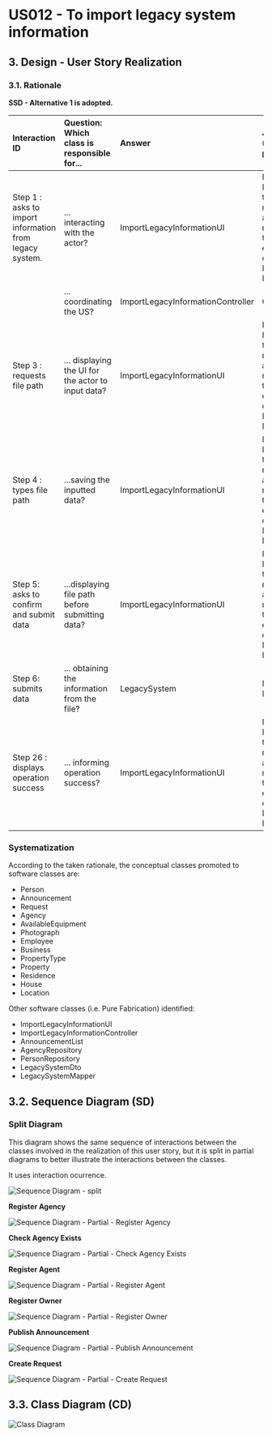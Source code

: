 # US012 - To import legacy system information

## 3. Design - User Story Realization

### 3.1. Rationale

**SSD - Alternative 1 is adopted.**

| Interaction ID                                             | Question: Which class is responsible for...               | Answer                            | Justification (with patterns)                                                                                 |
|:-----------------------------------------------------------|:----------------------------------------------------------|:----------------------------------|:--------------------------------------------------------------------------------------------------------------|
| Step 1 : asks to import information from legacy system. 		 | 	... interacting with the actor?                          | ImportLegacyInformationUI         | Pure Fabrication: there is no reason to assign this responsibility to any existing class in the Domain Model. |
| 			  		                                                    | 	... coordinating the US?                                 | ImportLegacyInformationController | Controller                                                                                                    |
| Step 3 : requests file path		                              | ... displaying the UI for the actor to input data?							 | ImportLegacyInformationUI         | Pure Fabrication: there is no reason to assign this responsibility to any existing class in the Domain Model. |
| Step 4 : types file path		                                 | 	...saving the inputted data?                             | ImportLegacyInformationUI         | Pure Fabrication: there is no reason to assign this responsibility to any existing class in the Domain Model. |
| Step 5: asks to confirm and submit data  		                | ...displaying file path before submitting data?	          | ImportLegacyInformationUI         | Pure Fabrication: there is no reason to assign this responsibility to any existing class in the Domain Model. |
| Step 6: submits data  		                                   | ... obtaining the information from the file?              | LegacySystem                      | Information Expert                                                                                            |
| Step 26 : displays operation success  		                   | ... informing operation success? 							                  | ImportLegacyInformationUI         | Pure Fabrication: there is no reason to assign this responsibility to any existing class in the Domain Model. |        

### Systematization ##

According to the taken rationale, the conceptual classes promoted to software classes are:

* Person
* Announcement
* Request
* Agency
* AvailableEquipment
* Photograph
* Employee
* Business
* PropertyType
* Property
* Residence
* House
* Location

Other software classes (i.e. Pure Fabrication) identified:

* ImportLegacyInformationUI
* ImportLegacyInformationController
* AnnouncementList
* AgencyRepository
* PersonRepository
* LegacySystemDto
* LegacySystemMapper

## 3.2. Sequence Diagram (SD)

### Split Diagram

This diagram shows the same sequence of interactions between the classes involved in the realization of this user story,
but it is split in partial diagrams to better illustrate the interactions between the classes.

It uses interaction ocurrence.

![Sequence Diagram - split](svg/us012-sequence-diagram-split.svg)

**Register Agency**

![Sequence Diagram - Partial - Register Agency](svg/us012-sequence-diagram-partial-register-agency.svg)

**Check Agency Exists**

![Sequence Diagram - Partial - Check Agency Exists](svg/us012-sequence-diagram-partial-check-agency-exists.svg)

**Register Agent**

![Sequence Diagram - Partial - Register Agent](svg/us012-sequence-diagram-partial-register-agent.svg)

**Register Owner**

![Sequence Diagram - Partial - Register Owner](svg/us012-sequence-diagram-partial-register-owner.svg)

**Publish Announcement**

![Sequence Diagram - Partial - Publish Announcement](svg/us012-sequence-diagram-partial-publish-announcement.svg)

**Create Request**

![Sequence Diagram - Partial - Create Request](svg/us012-sequence-diagram-partial-create-request.svg)

## 3.3. Class Diagram (CD)

![Class Diagram](svg/us012-class-diagram.svg)